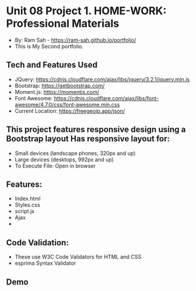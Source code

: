 # Unit 08 Project 1. HOME-WORK:  Professional Materials

* By: Ram Sah - https://ram-sah.github.io/portfolio/
* This is My Second portfolio. 

## Tech and Features Used
* JQuery: https://cdnjs.cloudflare.com/ajax/libs/jquery/3.2.1/jquery.min.js
* Bootstrap: https://getbootstrap.com/
* Moment.js: https://momentjs.com/
* Font Awesome: https://cdnjs.cloudflare.com/ajax/libs/font-awesome/4.7.0/css/font-awesome.min.css
* Current Location: https://freegeoip.app/json/

## This project features responsive design using a Bootstrap layout Has responsive layout for:
* Small devices (landscape phones, 320px and up)  
* Large devices (desktops, 992px and up) 
* To Execute File: Open in browser

## Features:
* Index.html
* Styles.css
* script.js
* Ajax
* 
## Code Validation:
* These use W3C Code Validators for HTML and CSS
* esprima Syntax Validator 

## Demo